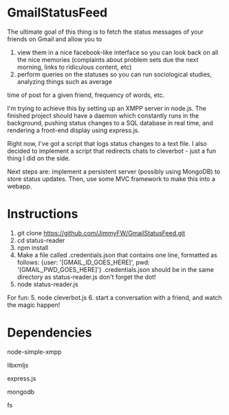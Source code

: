 GmailStatusFeed
===============
The ultimate goal of this thing is to fetch the status messages of your friends on Gmail and allow you to

1. view them in a nice facebook-like interface so you can look back on all the nice memories (complaints about
problem sets due the next morning, links to ridiculous content, etc)
2. perform queries on the statuses so you can run sociological studies, analyzing things such as average

time of post for a given friend, frequency of words, etc.


I'm trying to achieve this by setting up an XMPP server in node.js. The finished project should have a daemon
which constantly runs in the background, pushing status changes to a SQL database in real time, and rendering
a front-end display using express.js.


Right now, I've got a script that logs status changes to a text file.
I also decided to implement a script that redirects chats to cleverbot - just a fun thing I did on the side.

Next steps are: implement a persistent server (possibly using MongoDB) to store status updates.
Then, use some MVC framework to make this into a webapp.

Instructions
===============
1. git clone https://github.com/JimmyFW/GmailStatusFeed.git
2. cd status-reader
3. npm install
4. Make a file called .credentials.json that contains one line, formatted as follows:
    {user: '[GMAIL_ID_GOES_HERE]', pwd: '[GMAIL_PWD_GOES_HERE]'}
    .credentials.json should be in the same directory as status-reader.js
    don't forget the dot!
5. node status-reader.js

For fun:
5. node cleverbot.js
6. start a conversation with a friend, and watch the magic happen!


Dependencies
===============
node-simple-xmpp

libxmljs

express.js

mongodb

fs